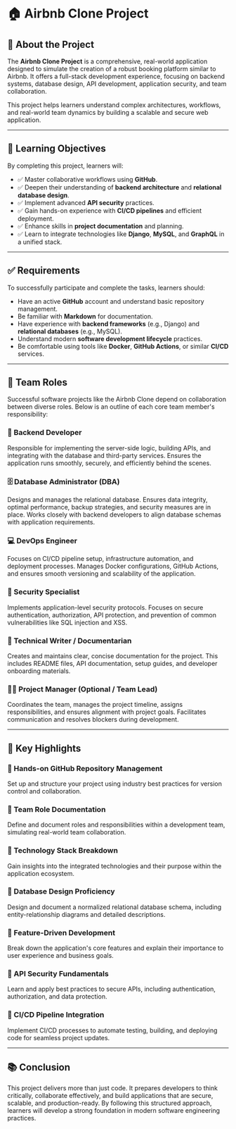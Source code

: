 # 🏠 Airbnb Clone Project

## 📌 About the Project

The **Airbnb Clone Project** is a comprehensive, real-world application designed to simulate the creation of a robust booking platform similar to Airbnb. It offers a full-stack development experience, focusing on backend systems, database design, API development, application security, and team collaboration.

This project helps learners understand complex architectures, workflows, and real-world team dynamics by building a scalable and secure web application.

---

## 🎯 Learning Objectives

By completing this project, learners will:

- ✅ Master collaborative workflows using **GitHub**.
- ✅ Deepen their understanding of **backend architecture** and **relational database design**.
- ✅ Implement advanced **API security** practices.
- ✅ Gain hands-on experience with **CI/CD pipelines** and efficient deployment.
- ✅ Enhance skills in **project documentation** and planning.
- ✅ Learn to integrate technologies like **Django**, **MySQL**, and **GraphQL** in a unified stack.

---

## ✅ Requirements

To successfully participate and complete the tasks, learners should:

- Have an active **GitHub** account and understand basic repository management.
- Be familiar with **Markdown** for documentation.
- Have experience with **backend frameworks** (e.g., Django) and **relational databases** (e.g., MySQL).
- Understand modern **software development lifecycle** practices.
- Be comfortable using tools like **Docker**, **GitHub Actions**, or similar **CI/CD** services.

---

## 👥 Team Roles

Successful software projects like the Airbnb Clone depend on collaboration between diverse roles. Below is an outline of each core team member's responsibility:

### 🔧 Backend Developer
Responsible for implementing the server-side logic, building APIs, and integrating with the database and third-party services. Ensures the application runs smoothly, securely, and efficiently behind the scenes.

### 🗄️ Database Administrator (DBA)
Designs and manages the relational database. Ensures data integrity, optimal performance, backup strategies, and security measures are in place. Works closely with backend developers to align database schemas with application requirements.

### 💻 DevOps Engineer
Focuses on CI/CD pipeline setup, infrastructure automation, and deployment processes. Manages Docker configurations, GitHub Actions, and ensures smooth versioning and scalability of the application.

### 🔐 Security Specialist
Implements application-level security protocols. Focuses on secure authentication, authorization, API protection, and prevention of common vulnerabilities like SQL injection and XSS.

### 📄 Technical Writer / Documentarian
Creates and maintains clear, concise documentation for the project. This includes README files, API documentation, setup guides, and developer onboarding materials.

### 🧑‍💼 Project Manager (Optional / Team Lead)
Coordinates the team, manages the project timeline, assigns responsibilities, and ensures alignment with project goals. Facilitates communication and resolves blockers during development.

---

## 🚀 Key Highlights

### 🔹 Hands-on GitHub Repository Management
Set up and structure your project using industry best practices for version control and collaboration.

### 🔹 Team Role Documentation
Define and document roles and responsibilities within a development team, simulating real-world team collaboration.

### 🔹 Technology Stack Breakdown
Gain insights into the integrated technologies and their purpose within the application ecosystem.

### 🔹 Database Design Proficiency
Design and document a normalized relational database schema, including entity-relationship diagrams and detailed descriptions.

### 🔹 Feature-Driven Development
Break down the application's core features and explain their importance to user experience and business goals.

### 🔹 API Security Fundamentals
Learn and apply best practices to secure APIs, including authentication, authorization, and data protection.

### 🔹 CI/CD Pipeline Integration
Implement CI/CD processes to automate testing, building, and deploying code for seamless project updates.

---

## 📚 Conclusion

This project delivers more than just code. It prepares developers to think critically, collaborate effectively, and build applications that are secure, scalable, and production-ready. By following this structured approach, learners will develop a strong foundation in modern software engineering practices.
